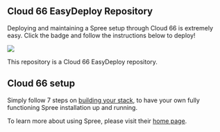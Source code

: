 Cloud 66 EasyDeploy Repository
--------------------------------
Deploying and maintaining a Spree setup through Cloud 66 is extremely easy. 
Click the badge and follow the instructions below to deploy!

<a href="http://www.cloud66.com">
<img src="https://raw.github.com/cloud66-samples/spree-store/master/docs/easy-deploy.png"/>
</a>

This repository is a Cloud 66 EasyDeploy repository.

Cloud 66 setup
-------------------
Simply follow 7 steps on [building your stack](https://www.cloud66.com/help/first_stack), to have your own fully functioning Spree installation up and running. 

To learn more about using Spree, please visit their [home page](http://spreecommerce.com/).
